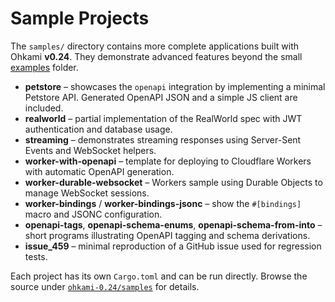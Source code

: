 # Sample Projects

The `samples/` directory contains more complete applications built with Ohkami **v0.24**. They demonstrate advanced features beyond the small
[examples](examples/README.md) folder.

- **petstore** – showcases the `openapi` integration by implementing a minimal Petstore API. Generated OpenAPI JSON and a simple JS client are included.
- **realworld** – partial implementation of the RealWorld spec with JWT authentication and database usage.
- **streaming** – demonstrates streaming responses using Server-Sent Events and WebSocket helpers.
- **worker-with-openapi** – template for deploying to Cloudflare Workers with automatic OpenAPI generation.
- **worker-durable-websocket** – Workers sample using Durable Objects to manage WebSocket sessions.
- **worker-bindings** / **worker-bindings-jsonc** – show the `#[bindings]` macro and JSONC configuration.
- **openapi-tags**, **openapi-schema-enums**, **openapi-schema-from-into** – short programs illustrating OpenAPI tagging and schema derivations.
- **issue_459** – minimal reproduction of a GitHub issue used for regression tests.

Each project has its own `Cargo.toml` and can be run directly. Browse the source under [`ohkami-0.24/samples`](../ohkami-0.24/samples) for details.
